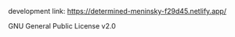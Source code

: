 development link: https://determined-meninsky-f29d45.netlify.app/

GNU General Public License v2.0	
